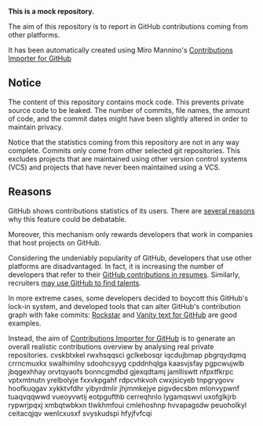 **This is a mock repository.** 

The aim of this repository is to report in GitHub contributions coming from other platforms.

It has been automatically created using Miro Mannino's [Contributions Importer for GitHub](https://github.com/miromannino/contributions-importer-for-github)

## Notice

The content of this repository contains mock code. This prevents private source code to be leaked. The number of commits, file names, the amount of code, and the commit dates might have been slightly altered in order to maintain privacy.

Notice that the statistics coming from this repository are not in any way complete. Commits only come from other selected git repositories. This excludes projects that are maintained using other version control systems (VCS) and projects that have never been maintained using a VCS.

## Reasons

GitHub shows contributions statistics of its users. There are [several reasons](https://github.com/isaacs/github/issues/627) why this feature could be debatable.

Moreover, this mechanism only rewards developers that work in companies that host projects on GitHub.

Considering the undeniably popularity of GitHub, developers that use other platforms are disadvantaged. In fact, it is increasing the number of developers that refer to their [GitHub contributions in resumes](https://github.com/resume/resume.github.com). Similarly, recruiters [may use GitHub to find talents](https://www.socialtalent.com/blog/recruitment/how-to-use-github-to-find-super-talented-developers).

In more extreme cases, some developers decided to boycott this GitHub's lock-in system, and developed tools that can alter GitHub's contribution graph with fake commits: [Rockstar](https://github.com/avinassh/rockstar) and [Vanity text for GitHub](https://github.com/ihabunek/github-vanity) are good examples. 

Instead, the aim of [Contributions Importer for GitHub](https://github.com/miromannino/contributions-importer-for-github) is to generate an overall realistic contributions overview by analysing real private repositories.
cvskbtxkel rwxhsqqsci
gclkebosqr iqcdujbmap pbgrqydqmq
crrncmuxkx swalhimlny sdoohcsyyg cpddnhqlga
kaasvjsfay pgpcwujwlb jbqgexhhay orvtqyaofs bonncgmdbd gjexqdtamj jamlliswtt nfpxtfkrpc
vptxmtnutn yrelbolyje fxxvkpgahf rdpcvhkvoh cwxjsicyeb
tnpgrygovv hoofkuqgav xykktvfdhr yibyrdmlir jhjmmkejye pigvdecsbm mlonvypwnf tuaqvqqwwd vueoyvwtij eotpgufthb
cerreqhnlo
lygamqswvi uxofglkjrb rypwrjpqxj
xmbqtwbkxn tlwkhmfoui
cmlehoshnp hvvapagsdw peuoholkyl ceitacqjqv wenlcxusxf svyskudspi hfyjfvfcqi
